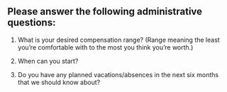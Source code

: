 Please answer the following administrative questions:
-----------------------------------------------------

1. What is your desired compensation range?
   (Range meaning the least you&#8217;re comfortable with
    to the most you think you&#8217;re worth.)

2. When can you start?

3. Do you have any planned vacations/absences in the next
   six months that we should know about?
